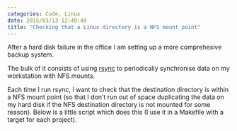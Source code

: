 ```yaml
---
categories: Code, Linux
date: 2015/03/13 12:49:49
title: "Checking that a Linux directory is a NFS mount point"
---
```


After a hard disk failure in the office I am setting up a more comprehesive backup system. 

The bulk of it consists of using [rsync](http://en.wikipedia.org/wiki/Rsync) to periodically synchronise data on my workstation with NFS mounts.

Each time I run rsync, I want to check that the destination directory is within a NFS mount point (so that I don't run out of space duplicating the data on my hard disk if the NFS destination directory is not mounted for some reason). Below is a little script which does this (I use it in a Makefile with a target for each project).

<script src="https://gist.github.com/robince/fde897e0bb46dbcdc5c4.js"></script>
